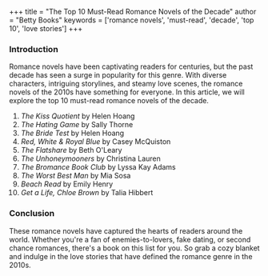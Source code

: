 
+++
title = "The Top 10 Must-Read Romance Novels of the Decade"
author = "Betty Books"
keywords = ['romance novels', 'must-read', 'decade', 'top 10', 'love stories']
+++
### Introduction

Romance novels have been captivating readers for centuries, but the past decade has seen a surge in popularity for this genre. With diverse characters, intriguing storylines, and steamy love scenes, the romance novels of the 2010s have something for everyone. In this article, we will explore the top 10 must-read romance novels of the decade.

1. *The Kiss Quotient* by Helen Hoang
2. *The Hating Game* by Sally Thorne
3. *The Bride Test* by Helen Hoang
4. *Red, White & Royal Blue* by Casey McQuiston
5. *The Flatshare* by Beth O'Leary
6. *The Unhoneymooners* by Christina Lauren
7. *The Bromance Book Club* by Lyssa Kay Adams
8. *The Worst Best Man* by Mia Sosa
9. *Beach Read* by Emily Henry
10. *Get a Life, Chloe Brown* by Talia Hibbert

### Conclusion

These romance novels have captured the hearts of readers around the world. Whether you're a fan of enemies-to-lovers, fake dating, or second chance romances, there's a book on this list for you. So grab a cozy blanket and indulge in the love stories that have defined the romance genre in the 2010s.
